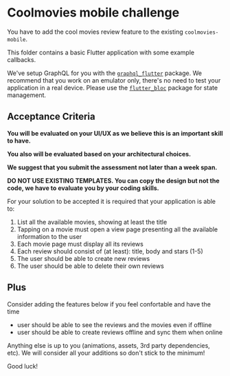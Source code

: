 # Coolmovies mobile challenge

You have to add the cool movies review feature to the existing `coolmovies-mobile`.

This folder contains a basic Flutter application with some example callbacks.

We've setup GraphQL for you with the [`graphql_flutter`](https://pub.dev/packages/graphql_flutter) package. We recommend that you work on an emulator only, there's no need to test your application in a real device. Please use the [`flutter_bloc`](https://pub.dev/packages/flutter_bloc) package for state management.

## Acceptance Criteria

**You will be evaluated on your UI/UX as we believe this is an important skill to have.**

**You also will be evaluated based on your architectural choices.**

**We suggest that you submit the assessment not later than a week span.**

**DO NOT USE EXISTING TEMPLATES. You can copy the design but not the code, we have to evaluate you by your coding skills.**

For your solution to be accepted it is required that your application is able to:

1. List all the available movies, showing at least the title
2. Tapping on a movie must open a view page presenting all the available information to the user
3. Each movie page must display all its reviews
4. Each review should consist of (at least): title, body and stars (1-5)
5. The user should be able to create new reviews
6. The user should be able to delete their own reviews

## Plus
Consider adding the features below if you feel confortable and have the time

- user should be able to see the reviews and the movies even if offline
- user should be able to create reviews offline and sync them when online

Anything else is up to you (animations, assets, 3rd party dependencies, etc). We will consider all your additions so don't stick to the minimum!

Good luck!
